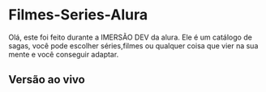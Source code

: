 # Filmes-Series-Alura
Olá, este foi feito durante a IMERSÃO DEV da alura. Ele é um catálogo de sagas, você pode escolher séries,filmes ou qualquer coisa que vier na sua mente e você conseguir adaptar.

## Versão ao vivo
